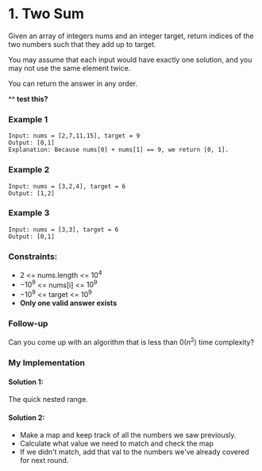 # 1. Two Sum

Given an array of integers nums and an integer target, return indices of the two numbers such that they add up to target.

You may assume that each input would have exactly one solution, and you may not use the same element twice.

You can return the answer in any order.

**^^ test this?**

### Example 1
```
Input: nums = [2,7,11,15], target = 9
Output: [0,1]
Explanation: Because nums[0] + nums[1] == 9, we return [0, 1].
```

### Example 2
```
Input: nums = [3,2,4], target = 6
Output: [1,2]
```

### Example 3
```
Input: nums = [3,3], target = 6
Output: [0,1]
```

### Constraints:
* 2 <= nums.length <= $10^4$
* $-10^9$ <= nums[i] <= $10^9$
* $-10^9$ <= target <= $10^9$
* **Only one valid answer exists**


### Follow-up
Can you come up with an algorithm that is less than $0(n^2)$ time complexity?


### My Implementation

#### Solution 1: 
The quick nested range.

#### Solution 2: 
* Make a map and keep track of all the numbers we saw previously.
* Calculate what value we need to match and check the map
* If we didn't match, add that val to the numbers we've already covered for next round.
